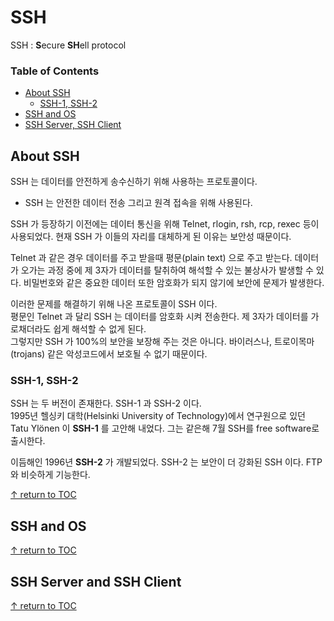 # SSH 
SSH : **S**ecure **SH**ell protocol

### Table of Contents

- [About SSH](#about-ssh)
  - [SSH-1, SSH-2](#ssh-1,-ssh-2)
- [SSH and OS](#ssh-and-os)
- [SSH Server, SSH Client](#ssh-server,-ssh-client)

## About SSH

SSH 는 데이터를 안전하게 송수신하기 위해 사용하는 프로토콜이다.

* SSH 는 안전한 데이터 전송 그리고 원격 접속을 위해 사용된다.

SSH 가 등장하기 이전에는 데이터 통신을 위해 Telnet, rlogin, rsh, rcp, rexec 등이 사용되었다. 현재 SSH 가 이들의 자리를 대체하게 된 이유는 보안성 때문이다.

Telnet 과 같은 경우 데이터를 주고 받을때 평문(plain text) 으로 주고 받는다. 데이터가 오가는 과정 중에 제 3자가 데이터를 탈취하여 해석할 수 있는 불상사가 발생할 수 있다. 비밀번호와 같은 중요한 데이터 또한 암호화가 되지 않기에 보안에 문제가 발생한다.  

이러한 문제를 해결하기 위해 나온 프로토콜이 SSH 이다.  
평문인 Telnet 과 달리 SSH 는 데이터를 암호화 시켜 전송한다. 제 3자가 데이터를 가로채더라도 쉽게 해석할 수 없게 된다.  
그렇지만 SSH 가 100%의 보안을 보장해 주는 것은 아니다. 바이러스나, 트로이목마(trojans) 같은 악성코드에서 보호될 수 없기 때문이다.  

### SSH-1, SSH-2

SSH 는 두 버전이 존재한다. SSH-1 과 SSH-2 이다.  
1995년 헬싱키 대학(Helsinki University of Technology)에서 연구원으로 있던 Tatu Ylönen 이 **SSH-1** 를 고안해 내었다. 그는 같은해 7월 SSH를 free software로 출시한다.  

이듬해인 1996년 **SSH-2** 가 개발되었다. SSH-2 는 보안이 더 강화된 SSH 이다. FTP 와 비슷하게 기능한다.

[↑ return to TOC](#table-of-contents)

## SSH and OS

[↑ return to TOC](#table-of-contents)


## SSH Server and SSH Client

[↑ return to TOC](#table-of-contents)